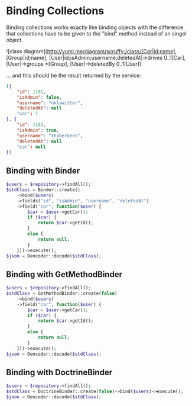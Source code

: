 Binding Collections
===================

Binding collections works exactly like binding objects with the difference that collections have to be given to
the "bind" method instead of an singel object.

![class diagram](http://yuml.me/diagram/scruffy;/class/[Car|id;name], [Group|id;name], [User|id;isAdmin;username;deletedAt]->drives 0..1[Car], [User]->groups *[Group], [User]->deletedBy 0..1[User])

... and this should be the result returned by the service:

```json
[{
    "id": 1181,
    "isAdmin": false,
    "username": "uklawitter",
    "deletedAt": null
    "car": 7
}, {
    "id": 1182,
    "isAdmin": true,
    "username": "thaberkern",
    "deletedAt": null
    "car": null
}]
```

Binding with Binder
-------------------

```php
$users = $repository->findAll();
$stdClass = Binder::create()
    ->bind($users)
    ->fields("id", "isAdmin", "username", "deletedAt")
    ->field("car", function($user) {
        $car = $user->getCar();
        if ($car) {
            return $car->getId();
        }
        else {
            return null;
        }
    }))->execute();
$json = Dencoder::decode($stdClass);
```

Binding with GetMethodBinder
----------------------------

```php
$users = $repository->findAll();
$stdClass = GetMethodBinder::create(false)
    ->bind($users)
    ->field("car", function($user) {
        $car = $user->getCar();
        if ($car) {
            return $car->getId();
        }
        else {
            return null;
        }
    }))->execute();
$json = Dencoder::decode($stdClass);
```

Binding with DoctrineBinder
---------------------------

```php
$users = $repository->findAll();
$stdClass = DoctrineBinder::create(false)->bind($users)->execute();
$json = Dencoder::decode($stdClass);
```